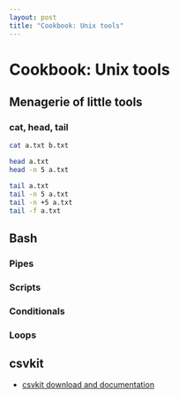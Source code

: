 ```yaml
---
layout: post
title: "Cookbook: Unix tools"
---
```


# Cookbook: Unix tools

## Menagerie of little tools

### cat, head, tail

```bash
cat a.txt b.txt
```

```bash
head a.txt
head -n 5 a.txt
```

```bash
tail a.txt
tail -n 5 a.txt
tail -n +5 a.txt
tail -f a.txt
```

## Bash

### Pipes

### Scripts

### Conditionals

### Loops

## csvkit

- [csvkit download and documentation](http://csvkit.readthedocs.org/en/0.9.0/)


